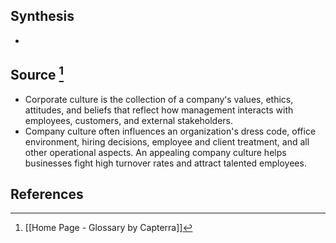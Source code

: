 ## Synthesis
- 
## Source [^1]
- Corporate culture is the collection of a companyʻs values, ethics, attitudes, and beliefs that reflect how management interacts with employees, customers, and external stakeholders.
- Company culture often influences an organization's dress code, office environment, hiring decisions, employee and client treatment, and all other operational aspects. An appealing company culture helps businesses fight high turnover rates and attract talented employees.
## References

[^1]: [[Home Page - Glossary by Capterra]]